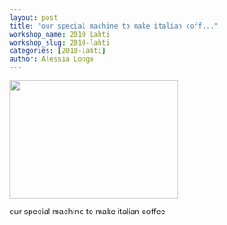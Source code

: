 ```yaml
---
layout: post
title: "our special machine to make italian coff..."
workshop_name: 2010 Lahti
workshop_slug: 2010-lahti
categories: [2010-lahti]
author: Alessia Longo
---
```

<a href="http://workshops.nodebox.net/2010/wp-content/uploads/how-to.jpg"><img src="http://workshops.nodebox.net/2010/wp-content/uploads/how-to-300x212.jpg" alt="" title="how to" width="300" height="212" class="alignnone size-medium wp-image-223" /></a>

our special machine to make italian coffee
